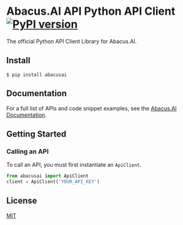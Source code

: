 Abacus.AI API Python API Client [![PyPI version](https://badge.fury.io/py/abacusai.svg)](https://badge.fury.io/py/abacusai)
============

The official Python API Client Library for Abacus.AI.

## Install

```console
$ pip install abacusai
```

## Documentation

For a full list of APIs and code snippet examples, see the [Abacus.AI Documentation](https://abacus.ai/app/help/ref/overview).

## Getting Started

### Calling an API

To call an API, you must first instantiate an `ApiClient`.

```python
from abacusai import ApiClient
client = ApiClient('YOUR_API_KEY')
```

## License
[MIT](https://github.com/abacusai/api-python/blob/main/LICENSE)
